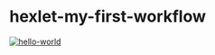 # hexlet-my-first-workflow
[![hello-world](https://github.com/vaspav98/hexlet-my-first-workflow/actions/workflows/hello-world.yml/badge.svg)](https://github.com/vaspav98/hexlet-my-first-workflow/actions/workflows/hello-world.yml)
